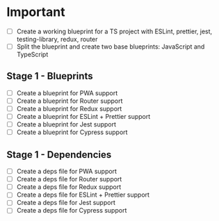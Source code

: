 # Important

- [ ] Create a working blueprint for a TS project with ESLint, prettier, jest, testing-library, redux, router
- [ ] Split the blueprint and create two base blueprints: JavaScript and TypeScript

## Stage 1 - Blueprints

- [ ] Create a blueprint for PWA support
- [ ] Create a blueprint for Router support
- [ ] Create a blueprint for Redux support
- [ ] Create a blueprint for ESLint + Prettier support
- [ ] Create a blueprint for Jest support
- [ ] Create a blueprint for Cypress support

## Stage 1 - Dependencies

- [ ] Create a deps file for PWA support
- [ ] Create a deps file for Router support
- [ ] Create a deps file for Redux support
- [ ] Create a deps file for ESLint + Prettier support
- [ ] Create a deps file for Jest support
- [ ] Create a deps file for Cypress support
